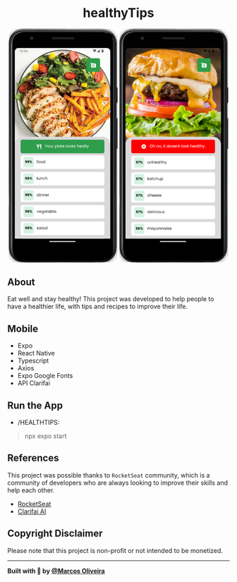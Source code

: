 <div>
  <h1 align="center">healthyTips</h1>
</div>

<p align="center">
  <img alt="healthyTips" src="./preview/preview1.png" width="49%" />
  <img alt="healthyTips" src="./preview/preview2.png" width="49%" />
</p>


## About
Eat well and stay healthy! This project was developed to help people to have a healthier life, with tips and recipes to improve their life.

## Mobile
- Expo
- React Native
- Typescript
- Axios
- Expo Google Fonts
- API Clarifai

## Run the App
- /HEALTHTIPS:
> npx expo start

## References
This project was possible thanks to `RocketSeat` community, which is a community of developers who are always looking to improve their skills and help each other.
- [RocketSeat](https://rocketseat.com.br/)
- [Clarifai AI](https://www.clarifai.com/)

## Copyright Disclaimer
Please note that this project is non-profit or not intended to be monetized.

---

<strong>Built with 💙 by [@Marcos Oliveira](https://www.linkedin.com/in/pgmarcosoliveira/)</strong>